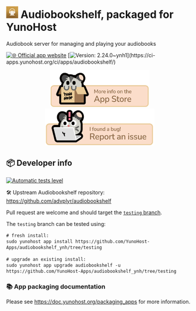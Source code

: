 <!--
N.B.: This README was automatically generated by <https://github.com/YunoHost/apps_tools/blob/main/readme_generator>
It shall NOT be edited by hand.
-->

<h1>
  <img src="https://raw.githubusercontent.com/YunoHost/apps/main/logos/audiobookshelf.png" width="32px" alt="Logo of Audiobookshelf">
  Audiobookshelf, packaged for YunoHost
</h1>

Audiobook server for managing and playing your audiobooks

[![🌐 Official app website](https://img.shields.io/badge/Official_app_website-darkgreen?style=for-the-badge)](https://audiobookshelf.org/)
[![Version: 2.24.0~ynh1](https://img.shields.io/badge/Version-2.24.0~ynh1-rgba(0,150,0,1)?style=for-the-badge)](https://ci-apps.yunohost.org/ci/apps/audiobookshelf/)

<div align="center">
<a href="https://apps.yunohost.org/app/audiobookshelf"><img height="100px" src="https://github.com/YunoHost/yunohost-artwork/raw/refs/heads/main/badges/neopossum-badges/badge_more_info_on_the_appstore.svg"/></a>
<a href="https://github.com/YunoHost-Apps/audiobookshelf_ynh/issues"><img height="100px" src="https://github.com/YunoHost/yunohost-artwork/raw/refs/heads/main/badges/neopossum-badges/badge_report_an_issue.svg"/></a>
</div>

## 📦 Developer info

[![Automatic tests level](https://apps.yunohost.org/badge/cilevel/audiobookshelf)](https://ci-apps.yunohost.org/ci/apps/audiobookshelf/)

🛠️ Upstream Audiobookshelf repository: <https://github.com/advplyr/audiobookshelf>

Pull request are welcome and should target the [`testing` branch](https://github.com/YunoHost-Apps/audiobookshelf_ynh/tree/testing).

The `testing` branch can be tested using:
```
# fresh install:
sudo yunohost app install https://github.com/YunoHost-Apps/audiobookshelf_ynh/tree/testing

# upgrade an existing install:
sudo yunohost app upgrade audiobookshelf -u https://github.com/YunoHost-Apps/audiobookshelf_ynh/tree/testing
```

### 📚 App packaging documentation

Please see <https://doc.yunohost.org/packaging_apps> for more information.